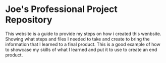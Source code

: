 # Joe's Professional Project Repository

This website is a guide to provide my steps on how i created this wenbsite.  Showing what steps and files I needed to take and create to bring the information that I learned to a final product. This is a good example of how to showcase my skills of what I learned and put it to use to create an end product.